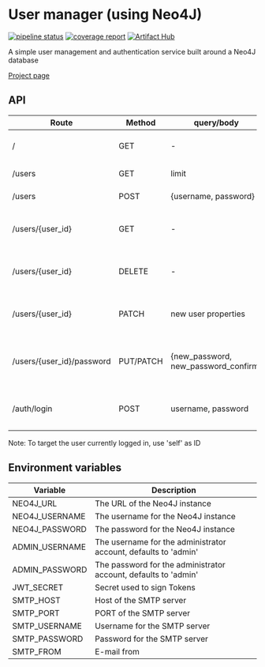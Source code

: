 # User manager (using Neo4J)

[![pipeline status](https://gitlab.com/moreillon_k8s/user_manager/badges/master/pipeline.svg)](https://gitlab.com/moreillon_k8s/user_manager/)
[![coverage report](https://gitlab.com/moreillon_k8s/user_manager/badges/master/coverage.svg)](https://gitlab.com/moreillon_k8s/user_manager/)
[![Artifact Hub](https://img.shields.io/endpoint?url=https://artifacthub.io/badge/repository/moreillon)](https://artifacthub.io/packages/search?repo=moreillon)

A simple user management and authentication service built around a Neo4J database

[Project page](https://cms.maximemoreillon.com/articles/585)

## API

| Route                     | Method    | query/body                           | Description                                         |
| ------------------------- | --------- | ------------------------------------ | --------------------------------------------------- |
| /                         | GET       | -                                    | Show application configuration                      |
| /users                    | GET       | limit                                | Get the list of users                               |
| /users                    | POST      | {username, password}                 | Creates a user                                      |
| /users/{user_id}          | GET       | -                                    | Get the user with the given user ID.                |
| /users/{user_id}          | DELETE    | -                                    | Delete user with the given user ID.                 |
| /users/{user_id}          | PATCH     | new user properties                  | Update user with the given user ID.                 |
| /users/{user_id}/password | PUT/PATCH | {new_password, new_password_confirm} | Update the password of user with the given user ID. |
| /auth/login               | POST      | username, password                   | Login, i.e. exchange credentials for a JWT          |

Note: To target the user currently logged in, use 'self' as ID

## Environment variables

| Variable       | Description                                                     |
| -------------- | --------------------------------------------------------------- |
| NEO4J_URL      | The URL of the Neo4J instance                                   |
| NEO4J_USERNAME | The username for the Neo4J instance                             |
| NEO4J_PASSWORD | The password for the Neo4J instance                             |
| ADMIN_USERNAME | The username for the administrator account, defaults to 'admin' |
| ADMIN_PASSWORD | The password for the administrator account, defaults to 'admin' |
| JWT_SECRET     | Secret used to sign Tokens                                      |
| SMTP_HOST      | Host of the SMTP server                                         |
| SMTP_PORT      | PORT of the SMTP server                                         |
| SMTP_USERNAME  | Username for the SMTP server                                    |
| SMTP_PASSWORD  | Password for the SMTP server                                    |
| SMTP_FROM      | E-mail from                                                     |
